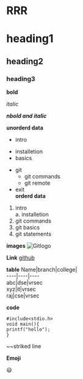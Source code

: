 # RRR

# heading1

## heading2

### heading3

**bold**

*italic*

***nbold and italic***

**unorderd data**
 - intro
  * installetion
  * basics
 - git 
   * git commands
   * git remote
  - exit      
**orderd data**
 1. intro    
   a. installetion
 2. git commands
 3. git basics
 4. git statements

**images**
![Gitlogo](https://encrypted-tbn0.gstatic.com/images?q=tbn:ANd9GcQsRRt5WhvEnODh_sYHqm32mDUt_6RjhwL8wg&usqp=CAU)

**Link**
[github](https://github.com/)

**table**
Name|branch|college|   
----|----|----  
abc|dse|vrsec   
xyz|it|vrsec   
raj|cse|vrsec    


**code**    
~~~  
#include<stdio.h>
void main(){
printf("hello");
}
~~~   

~~striked line    

**Emoji**

:smiley:
